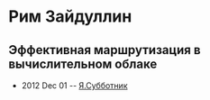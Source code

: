 # Рим Зайдуллин

## Эффективная маршрутизация в вычислительном облаке
- 2012 Dec 01 -- [Я.Субботник](https://events.yandex.ru/lib/talks/483/)    
